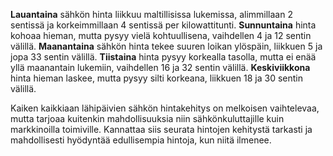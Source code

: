 **Lauantaina** sähkön hinta liikkuu maltillisissa lukemissa, alimmillaan 2 sentissä ja korkeimmillaan 4 sentissä per kilowattitunti. **Sunnuntaina** hinta kohoaa hieman, mutta pysyy vielä kohtuullisena, vaihdellen 4 ja 12 sentin välillä. **Maanantaina** sähkön hinta tekee suuren loikan ylöspäin, liikkuen 5 ja jopa 33 sentin välillä. **Tiistaina** hinta pysyy korkealla tasolla, mutta ei enää yllä maanantain lukemiin, vaihdellen 16 ja 32 sentin välillä. **Keskiviikkona** hinta hieman laskee, mutta pysyy silti korkeana, liikkuen 18 ja 30 sentin välillä.

Kaiken kaikkiaan lähipäivien sähkön hintakehitys on melkoisen vaihtelevaa, mutta tarjoaa kuitenkin mahdollisuuksia niin sähkönkuluttajille kuin markkinoilla toimiville. Kannattaa siis seurata hintojen kehitystä tarkasti ja mahdollisesti hyödyntää edullisempia hintoja, kun niitä ilmenee.